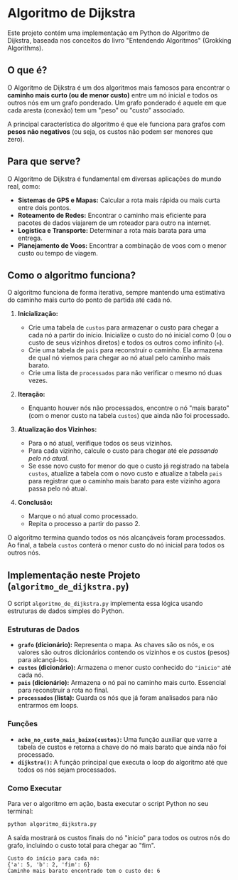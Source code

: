 # Algoritmo de Dijkstra

Este projeto contém uma implementação em Python do Algoritmo de Dijkstra, baseada nos conceitos do livro "Entendendo Algoritmos" (Grokking Algorithms).

## O que é?

O Algoritmo de Dijkstra é um dos algoritmos mais famosos para encontrar o **caminho mais curto (ou de menor custo)** entre um nó inicial e todos os outros nós em um grafo ponderado. Um grafo ponderado é aquele em que cada aresta (conexão) tem um "peso" ou "custo" associado.

A principal característica do algoritmo é que ele funciona para grafos com **pesos não negativos** (ou seja, os custos não podem ser menores que zero).

## Para que serve?

O Algoritmo de Dijkstra é fundamental em diversas aplicações do mundo real, como:

- **Sistemas de GPS e Mapas:** Calcular a rota mais rápida ou mais curta entre dois pontos.
- **Roteamento de Redes:** Encontrar o caminho mais eficiente para pacotes de dados viajarem de um roteador para outro na internet.
- **Logística e Transporte:** Determinar a rota mais barata para uma entrega.
- **Planejamento de Voos:** Encontrar a combinação de voos com o menor custo ou tempo de viagem.

## Como o algoritmo funciona?

O algoritmo funciona de forma iterativa, sempre mantendo uma estimativa do caminho mais curto do ponto de partida até cada nó.

1.  **Inicialização:**

    - Crie uma tabela de `custos` para armazenar o custo para chegar a cada nó a partir do início. Inicialize o custo do nó inicial como 0 (ou o custo de seus vizinhos diretos) e todos os outros como infinito (`∞`).
    - Crie uma tabela de `pais` para reconstruir o caminho. Ela armazena de qual nó viemos para chegar ao nó atual pelo caminho mais barato.
    - Crie uma lista de `processados` para não verificar o mesmo nó duas vezes.

2.  **Iteração:**

    - Enquanto houver nós não processados, encontre o nó "mais barato" (com o menor custo na tabela `custos`) que ainda não foi processado.

3.  **Atualização dos Vizinhos:**

    - Para o nó atual, verifique todos os seus vizinhos.
    - Para cada vizinho, calcule o custo para chegar até ele _passando pelo nó atual_.
    - Se esse novo custo for menor do que o custo já registrado na tabela `custos`, atualize a tabela com o novo custo e atualize a tabela `pais` para registrar que o caminho mais barato para este vizinho agora passa pelo nó atual.

4.  **Conclusão:**
    - Marque o nó atual como processado.
    - Repita o processo a partir do passo 2.

O algoritmo termina quando todos os nós alcançáveis foram processados. Ao final, a tabela `custos` conterá o menor custo do nó inicial para todos os outros nós.

## Implementação neste Projeto (`algoritmo_de_dijkstra.py`)

O script `algoritmo_de_dijkstra.py` implementa essa lógica usando estruturas de dados simples do Python.

### Estruturas de Dados

- **`grafo` (dicionário):** Representa o mapa. As chaves são os nós, e os valores são outros dicionários contendo os vizinhos e os custos (pesos) para alcançá-los.
- **`custos` (dicionário):** Armazena o menor custo conhecido do `"inicio"` até cada nó.
- **`pais` (dicionário):** Armazena o nó pai no caminho mais curto. Essencial para reconstruir a rota no final.
- **`processados` (lista):** Guarda os nós que já foram analisados para não entrarmos em loops.

### Funções

- **`ache_no_custo_mais_baixo(custos)`:** Uma função auxiliar que varre a tabela de custos e retorna a chave do nó mais barato que ainda não foi processado.
- **`dijkstra()`:** A função principal que executa o loop do algoritmo até que todos os nós sejam processados.

### Como Executar

Para ver o algoritmo em ação, basta executar o script Python no seu terminal:

```bash
python algoritmo_dijkstra.py
```

A saída mostrará os custos finais do nó "inicio" para todos os outros nós do grafo, incluindo o custo total para chegar ao "fim".

```
Custo do início para cada nó:
{'a': 5, 'b': 2, 'fim': 6}
Caminho mais barato encontrado tem o custo de: 6
```
